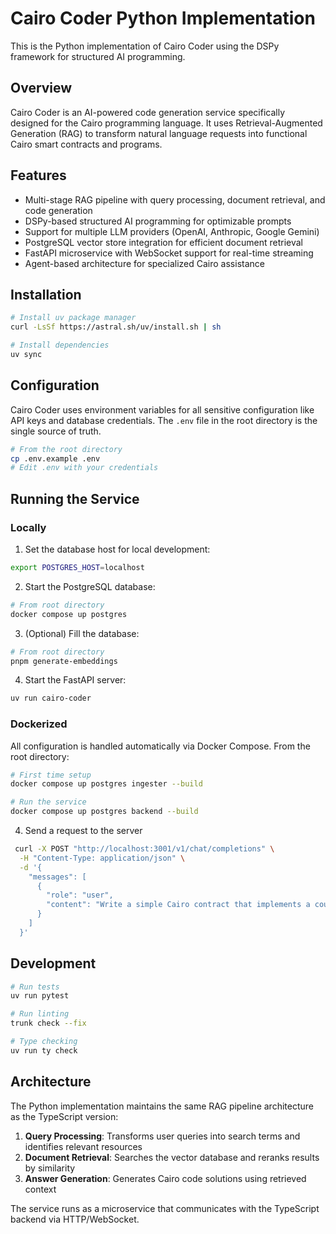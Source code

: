 # Cairo Coder Python Implementation

This is the Python implementation of Cairo Coder using the DSPy framework for structured AI programming.

## Overview

Cairo Coder is an AI-powered code generation service specifically designed for the Cairo programming language. It uses Retrieval-Augmented Generation (RAG) to transform natural language requests into functional Cairo smart contracts and programs.

## Features

- Multi-stage RAG pipeline with query processing, document retrieval, and code generation
- DSPy-based structured AI programming for optimizable prompts
- Support for multiple LLM providers (OpenAI, Anthropic, Google Gemini)
- PostgreSQL vector store integration for efficient document retrieval
- FastAPI microservice with WebSocket support for real-time streaming
- Agent-based architecture for specialized Cairo assistance

## Installation

```bash
# Install uv package manager
curl -LsSf https://astral.sh/uv/install.sh | sh

# Install dependencies
uv sync
```

## Configuration

Cairo Coder uses environment variables for all sensitive configuration like API keys and database credentials. The `.env` file in the root directory is the single source of truth.

```bash
# From the root directory
cp .env.example .env
# Edit .env with your credentials
```

## Running the Service

### Locally

1. Set the database host for local development:

```bash
export POSTGRES_HOST=localhost
```

2. Start the PostgreSQL database:

```bash
# From root directory
docker compose up postgres
```

3. (Optional) Fill the database:

```bash
# From root directory
pnpm generate-embeddings
```

4. Start the FastAPI server:

```bash
uv run cairo-coder
```

### Dockerized

All configuration is handled automatically via Docker Compose. From the root directory:

```bash
# First time setup
docker compose up postgres ingester --build

# Run the service
docker compose up postgres backend --build
```

4. Send a request to the server

```bash
 curl -X POST "http://localhost:3001/v1/chat/completions" \
  -H "Content-Type: application/json" \
  -d '{
    "messages": [
      {
        "role": "user",
        "content": "Write a simple Cairo contract that implements a counter. Make it safe with library Openzeppelin"
      }
    ]
  }'
```

## Development

```bash
# Run tests
uv run pytest

# Run linting
trunk check --fix

# Type checking
uv run ty check
```

## Architecture

The Python implementation maintains the same RAG pipeline architecture as the TypeScript version:

1. **Query Processing**: Transforms user queries into search terms and identifies relevant resources
2. **Document Retrieval**: Searches the vector database and reranks results by similarity
3. **Answer Generation**: Generates Cairo code solutions using retrieved context

The service runs as a microservice that communicates with the TypeScript backend via HTTP/WebSocket.
